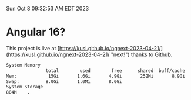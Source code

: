 Sun Oct  8 09:32:53 AM EDT 2023

# Angular 16?


This project is live at [https://kusl.github.io/ngnext-2023-04-21/](https://kusl.github.io/ngnext-2023-04-21/ "next!") thanks to Github.

```bash
System Memory
               total        used        free      shared  buff/cache   available
Mem:            15Gi       1.6Gi       4.9Gi       252Mi       8.9Gi        13Gi
Swap:          8.0Gi       1.0Mi       8.0Gi
System Storage
804M	.
